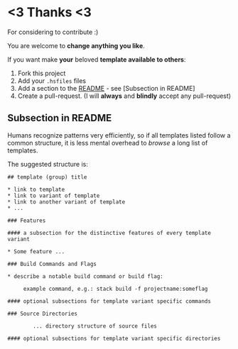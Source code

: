 
# <3 Thanks <3

For considering to contribute :)

You are welcome to **change anything you like**. 

If you want make **your** beloved **template available to others**:

1. Fork this project
2. Add your `.hsfiles` files
3. Add a section to the [README](README.markdown) - see [Subsection in README]
4. Create a pull-request.
   (I will **always** and **blindly** accept any pull-request)

## Subsection in README

Humans recognize patterns very efficiently, so if all templates listed follow a common structure, 
it is less mental overhead to _browse_ a long list of templates.


The suggested structure is:

    ## template (group) title
    
    * link to template
    * link to variant of template
    * link to another variant of template
    * ...

    ### Features
    
    #### a subsection for the distinctive features of every template variant

    * Some feature ...

    ### Build Commands and Flags
    
    * describe a notable build command or build flag:
    
         example command, e.g.: stack build -f projectname:someflag 

    #### optional subsections for template variant specific commands

    ### Source Directories
    
            ... directory structure of source files
            
    #### optional subsections for template variant specific directories
